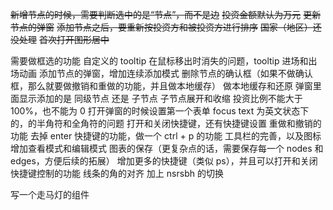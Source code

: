 ~~新增节点的时候，需要判断选中的是“节点”，而不是边~~
~~投资金额默认为万元~~
~~更新节点的弹窗~~
~~添加节点之后，要重新按投资方和被投资方进行排序~~
~~国家（地区）还没处理~~
~~首次打开图形居中~~

需要做框选的功能
自定义的 tooltip 在鼠标移出时消失的问题，tooltip 进场和出场动画
添加节点的弹窗，增加连续添加模式
删除节点的确认框（如果不做确认框，那么就要做撤销和重做的功能，并且做本地缓存）
做本地缓存和还原
弹窗里面显示添加的是 同级节点 还是 子节点
子节点展开和收缩
投资比例不能大于 100%，也不能为 0
打开弹窗的时候设置第一个表单 focus
text 为英文状态下的，的半角符和全角符的问题
打开和关闭快捷键，还有快捷键设置
重做和撤销的功能
去掉 enter 快捷键的功能，做一个 ctrl + p 的功能
工具栏的完善，以及图标
增加查看模式和编辑模式
图表的保存（更复杂点的话，需要保存每一个 nodes 和 edges，方便后续的拓展）
增加更多的快捷键（类似 ps），并且可以打开和关闭快捷键控制的功能
线条的角的对齐
加上 nsrsbh 的切换

写一个走马灯的组件

